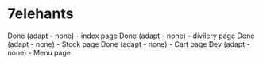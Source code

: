 # 7elehants


Done (adapt - none) - index page
Done (adapt - none) - divilery page
Done (adapt - none) - Stock page
Done (adapt - none) - Cart page
Dev  (adapt - none) - Menu page